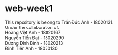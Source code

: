 # web-week1
This repository is belong to Trần Đức Anh - 18020131.<br/>
Under the collaboration of:<br/> 
  Hoàng Việt Anh - 18020167<br/>
  Nguyễn Tiến Đạt - 18020290<br/>
  Dương Đình Bình - 18020213<br/>
  Đinh Tiến Anh - 18020130<br/>
